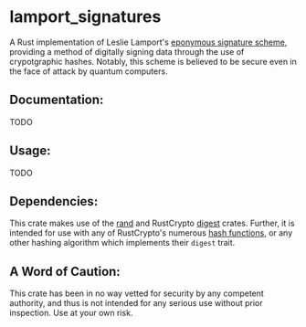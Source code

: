 # lamport_signatures
A Rust implementation of Leslie Lamport's [eponymous signature scheme](https://en.wikipedia.org/wiki/Lamport_signature), providing a method of digitally signing data through the use of crypotgraphic hashes. Notably, this scheme is believed to be secure even in the face of attack by quantum computers.

## Documentation:
TODO

## Usage:
TODO

## Dependencies:
This crate makes use of the [rand](https://github.com/rust-random/rand) and RustCrypto [digest](https://github.com/RustCrypto/traits/tree/master/digest) crates. Further, it is intended for use with any of RustCrypto's numerous [hash functions](https://github.com/RustCrypto/hashes), or any other hashing algorithm which implements their `digest` trait.

## A Word of Caution:
This crate has been in no way vetted for security by any competent authority, and thus is not intended for any serious use without prior inspection. Use at your own risk.

